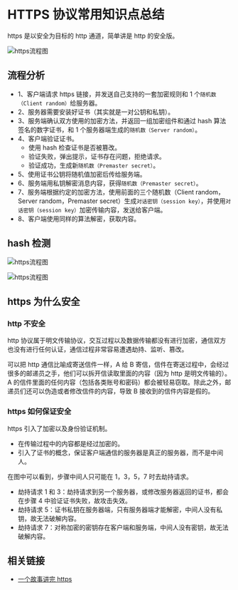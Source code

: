 # HTTPS 协议常用知识点总结

https 是以安全为目标的 http 通道，简单讲是 http 的安全版。

![https流程图](https.png)

## 流程分析

- 1、客户端请求 https 链接，并发送自己支持的一套加密规则和 1 个`随机数（Client random）`给服务器。
- 2、服务器需要安装好证书（其实就是一对公钥和私钥）。
- 3、服务端确认双方使用的加密方法，并返回一组加密组件和通过 hash 算法签名的数字证书，和 1 个服务器端生成的`随机数（Server random）`。
- 4、客户端验证证书。
  - 使用 hash 检查证书是否被篡改。
  - 验证失败，弹出提示，证书存在问题，拒绝请求。
  - 验证成功，生成新`随机数（Premaster secret）`。
- 5、使用证书公钥将随机值加密后传给服务端。
- 6、服务端用私钥解密消息内容，获得`随机数（Premaster secret）`。
- 7、服务端根据约定的加密方法，使用前面的三个随机数（Client random，Server random，Premaster secret）生成`对话密钥（session key）`，并使用`对话密钥（session key）`加密传输内容，发送给客户端。
- 8、客户端使用同样的算法解密，获取内容。

## hash 检测

![https流程图](https-hash1.png)

![https流程图](https-hash2.png)

## https 为什么安全

### http 不安全

http 协议属于明文传输协议，交互过程以及数据传输都没有进行加密，通信双方也没有进行任何认证，通信过程非常容易遭遇劫持、监听、篡改。

可以把 http 通信比喻成寄送信件一样，A 给 B 寄信，信件在寄送过程中，会经过很多的邮递员之手，他们可以拆开信读取里面的内容（因为 http 是明文传输的）。A 的信件里面的任何内容（包括各类账号和密码）都会被轻易窃取。除此之外，邮递员们还可以伪造或者修改信件的内容，导致 B 接收到的信件内容是假的。

### https 如何保证安全

https 引入了加密以及身份验证机制。

- 在传输过程中的内容都是经过加密的。
- 引入了证书的概念，保证客户端通信的服务器是真正的服务器，而不是中间人。

在图中可以看到，步骤中间人只可能在 1，3，5，7 时去劫持请求。

- 劫持请求 1 和 3：劫持请求到另一个服务器，或修改服务器返回的证书，都会在步骤 4 中验证证书失败，故攻击失效。
- 劫持请求 5：证书私钥在服务器端，只有服务器端才能解密，中间人没有私钥，故无法破解内容。
- 劫持请求 7：对称加密的密钥存在客户端和服务端，中间人没有密钥，故无法破解内容。

## 相关链接

- [一个故事讲完 https](https://mp.weixin.qq.com/s/StqqafHePlBkWAPQZg3NrA)
